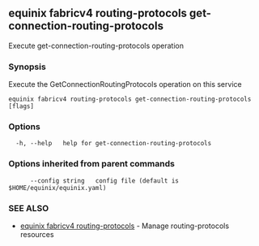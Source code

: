 ## equinix fabricv4 routing-protocols get-connection-routing-protocols

Execute get-connection-routing-protocols operation

### Synopsis

Execute the GetConnectionRoutingProtocols operation on this service

```
equinix fabricv4 routing-protocols get-connection-routing-protocols [flags]
```

### Options

```
  -h, --help   help for get-connection-routing-protocols
```

### Options inherited from parent commands

```
      --config string   config file (default is $HOME/equinix/equinix.yaml)
```

### SEE ALSO

* [equinix fabricv4 routing-protocols](equinix_fabricv4_routing-protocols.md)	 - Manage routing-protocols resources

